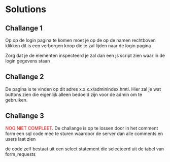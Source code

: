 # Solutions

## Challange 1

Op op de login pagina te komen moet je op de op de namen rechtboven klikken dit is een verborgen knop die je zal lijden naar de login pagina

Zorg dat je de elementen inspecteerd je zal dan een js script zien waar in de login gegevens staan

## Challange 2

De pagina is te vinden op dit adres x.x.x.x/adminindex.hmtl. Hier zal je wat buttons zien die eigenlijk alleen bedoeld zijn voor de admin om te gebruiken.

## Challange 3

<span style="color:red">NOG NIET COMPLEET</span>.
De challange is op te lossen door in het comment form een sql code mee te sturen waardoor de server dan alle comments en users laat zien 

de code zelf bestaat uit een select statement die selecteerd uit de tabel van form_requests 
